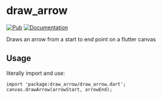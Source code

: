 # draw_arrow

[![Pub](https://img.shields.io/pub/v/shared_preferences_moretypes.svg)](https://pub.dev/packages/draw_arrow)
[![Documentation](https://img.shields.io/badge/API-reference-blue)](https://pub.dev/documentation/draw_arrow/latest/draw_arrow/draw_arrow-library.html)

Draws an arrow from a start to end point on a flutter canvas

## Usage

literally import and use:
```
import 'package:draw_arrow/draw_arrow.dart';
canvas.drawArrow(arrowStart, arrowEnd);
```